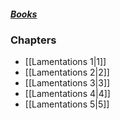 ##### *[Books](--Bible--.md)*

### Chapters
- [[Lamentations 1|1]]
- [[Lamentations 2|2]]
- [[Lamentations 3|3]]
- [[Lamentations 4|4]]
- [[Lamentations 5|5]]
